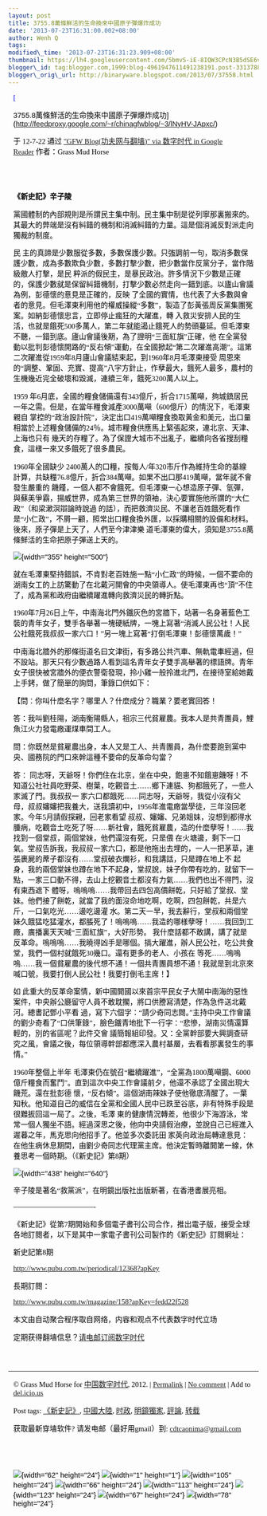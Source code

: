 ```yaml
--- 
layout: post 
title: 3755.8萬條鮮活的生命換來中國原子彈爆炸成功 
date: '2013-07-23T16:31:00.002+08:00' 
author: Wenh Q
tags:
modified\_time: '2013-07-23T16:31:23.909+08:00' 
thumbnail: https://lh4.googleusercontent.com/5bmvS-iE-8IQW3CPcN3B5dSE6vDi9qdROeMR4u3om5o1ndY5KMuK6Z2cXOgu7XW5gMfoULk6v-91yMJBvjPyt9EYL2uDg97ZATnWyzC4B1b7pITyGYw=s72-c
blogger\_id: tag:blogger.com,1999:blog-4961947611491238191.post-3313788623191772899
blogger\_orig\_url: http://binaryware.blogspot.com/2013/07/37558.html
---
```

<div
style="color: black; direction: ltr; font-family: &quot;Arial&quot;; font-size: 11pt; margin-bottom: 0; margin-left: 7.5pt; margin-right: 7.5pt; margin-top: 0; padding: 0;">

<span
style="color: #0000ee; font-family: &quot;Verdana&quot;; text-decoration: underline;">[

3755.8萬條鮮活的生命換來中國原子彈爆炸成功](http://feedproxy.google.com/~r/chinagfwblog/~3/lNyHV-JApxc/)</span>

</div>

<div
style="color: black; direction: ltr; font-family: &quot;Arial&quot;; font-size: 11pt; margin-bottom: 0; margin-left: 7.5pt; margin-right: 7.5pt; margin-top: 0; padding-bottom: 8pt; padding-left: 0; padding-right: 0; padding-top: 0;">

<span style="font-family: &quot;Verdana&quot;;">于 12-7-22 通过
</span><span
style="color: #0000ee; font-family: &quot;Verdana&quot;; text-decoration: underline;">["GFW
Blog(功夫网与翻墙)" via 数字时代 in Google
Reader](http://feeds2.feedburner.com/chinagfwblog)</span><span
style="font-family: &quot;Verdana&quot;;"> 作者：Grass Mud Horse</span>

</div>

<div
style="color: black; direction: ltr; font-family: &quot;Arial&quot;; font-size: 11pt; height: 11pt; margin-bottom: 0; margin-left: 7.5pt; margin-right: 7.5pt; margin-top: 0; padding: 0;">

<span style="font-family: &quot;Verdana&quot;;"></span>

</div>

<div
style="color: black; direction: ltr; font-family: &quot;Arial&quot;; font-size: 11pt; margin-bottom: 0; margin-left: 7.5pt; margin-right: 7.5pt; margin-top: 0; padding: 0;">

<span
style="font-family: &quot;Verdana&quot;; font-weight: bold;">《新史記》辛子陵</span>

</div>

<div
style="color: black; direction: ltr; font-family: &quot;Arial&quot;; font-size: 11pt; margin-bottom: 0; margin-left: 7.5pt; margin-right: 7.5pt; margin-top: 0; padding: 0;">

<span
style="font-family: &quot;Verdana&quot;;">黨國體制的內部規則是所謂民主集中制。民主集中制是從列寧那裏搬來的。其最大的弊端是沒有糾錯的機制和消滅糾錯的力量。這是個消滅反對派走向獨裁的制度。</span>

</div>

<div
style="color: black; direction: ltr; font-family: &quot;Arial&quot;; font-size: 11pt; margin-bottom: 0; margin-left: 7.5pt; margin-right: 7.5pt; margin-top: 0; padding: 0;">

<span style="font-family: &quot;Verdana&quot;;">民
主的真諦是少數服從多數，多數保護少數。只強調前一句，取消多數保護少數，成為多數欺負少數，多數打擊少數，把少數當作反黨分子，當作階級敵人打擊，是民
粹派的假民主，是暴民政治。許多情況下少數是正確的，保護少數就是保留糾錯機制，打擊少數必然走向一錯到底。以廬山會議為例，彭德懷的意見是正確的，反映
了全國的實情，也代表了大多數與會者的意見。但毛澤東利用他的權威操縱“多數”，製造了彭黃張周反黨集團冤案。如納彭德懷忠言，立即停止瘋狂的大躍進，轉
入救災安排人民的生活，也就是餓死500多萬人，第二年就能遏止餓死人的勢頭蔓延。但毛澤東不聽，一錯到底。廬山會議後期，為了證明“三面紅旗”正確，他
在全黨發動以批判彭德懷開路的“反右傾”運動，在全國掀起“第二次躍進高潮”。這第二次躍進從1959年8月廬山會議結束起，到1960年8月毛澤東接受
周恩來的“調整、鞏固、充實、提高”八字方針止，作孽最大，餓死人最多，農村的生機幾近完全破壞和毀滅，連續三年，餓死3200萬人以上。</span>

</div>

<div
style="color: black; direction: ltr; font-family: &quot;Arial&quot;; font-size: 11pt; margin-bottom: 0; margin-left: 7.5pt; margin-right: 7.5pt; margin-top: 0; padding: 0;">

<span style="font-family: &quot;Verdana&quot;;">1959
年6月底，全國的糧食儲備還有343億斤，折合1715萬噸，夠城鎮居民一年之需。但是，在當年糧食減產3000萬噸（600億斤）的情況下，毛澤東親自
掌控的“政治設計院”，決定出口419萬噸糧食換取黃金和美元，出口量相當於上述糧食儲備的24％。城市糧食供應馬上緊張起來，連北京、天津、上海也只有
幾天的存糧了。為了保證大城市不出亂子，繼續向各省搜刮糧食，這樣一來又多餓死了很多農民。</span>

</div>

<div
style="color: black; direction: ltr; font-family: &quot;Arial&quot;; font-size: 11pt; margin-bottom: 0; margin-left: 7.5pt; margin-right: 7.5pt; margin-top: 0; padding: 0;">

<span style="font-family: &quot;Verdana&quot;;">1960年全國缺少
2400萬人的口糧，按每人/年320市斤作為維持生命的基線計算，共缺糧76.8億斤，折合384萬噸。如果不出口那419萬噸，當年就不會發生嚴重的
饑饉，一個人都不會餓死。但毛澤東一心想造原子彈、氫彈，與蘇美爭霸，揚威世界，成為第三世界的領袖，決心要實施他所謂的“大仁政”（和梁漱溟辯論時說過
的話），而把救濟災民、不讓老百姓餓死看作是“小仁政”，不屑一顧，照常出口糧食換外匯，以採購相關的設備和材料。後來，原子彈是上天了，人們至今津津樂
道毛澤東的偉大，須知是3755.8萬條鮮活的生命把原子彈送上天的。</span>

</div>

<div
style="color: black; direction: ltr; font-family: &quot;Arial&quot;; font-size: 11pt; margin-bottom: 0; margin-left: 7.5pt; margin-right: 7.5pt; margin-top: 0; padding: 0;">

![](https://lh4.googleusercontent.com/5bmvS-iE-8IQW3CPcN3B5dSE6vDi9qdROeMR4u3om5o1ndY5KMuK6Z2cXOgu7XW5gMfoULk6v-91yMJBvjPyt9EYL2uDg97ZATnWyzC4B1b7pITyGYw){width="355"
height="500"}

</div>

<div
style="color: black; direction: ltr; font-family: &quot;Arial&quot;; font-size: 11pt; margin-bottom: 0; margin-left: 7.5pt; margin-right: 7.5pt; margin-top: 0; padding: 0;">

<span
style="font-family: &quot;Verdana&quot;;">就在毛澤東堅持錯誤，不肯對老百姓施一點“小仁政”的時候，一個不要命的湖南女工的上訪驚動了在北戴河開會的中央領導人。使毛澤東再也“頂”不住了，成為黨和政府由繼續躍進轉向救濟災民的轉折點。</span>

</div>

<div
style="color: black; direction: ltr; font-family: &quot;Arial&quot;; font-size: 11pt; margin-bottom: 0; margin-left: 7.5pt; margin-right: 7.5pt; margin-top: 0; padding: 0;">

<span
style="font-family: &quot;Verdana&quot;;">1960年7月26日上午，中南海北門外鐵灰色的宮牆下，站著一名身著藍色工裝的青年女子，雙手各舉著一塊硬紙牌，一塊上寫著“消滅人民公社！人民公社餓死我叔叔一家六口！”另一塊上寫著“打倒毛澤東！彭德懷萬歲！”</span>

</div>

<div
style="color: black; direction: ltr; font-family: &quot;Arial&quot;; font-size: 11pt; margin-bottom: 0; margin-left: 7.5pt; margin-right: 7.5pt; margin-top: 0; padding: 0;">

<span
style="font-family: &quot;Verdana&quot;;">中南海北牆外的那條街道名曰文津街，有多路公共汽車、無軌電車經過，但不設站。那天只有少數過路人看到這名青年女子雙手高舉著的標語牌。青年女子很快被宮牆外的便衣警衛發現，拎小雞一般拎進北門，在接待室給她戴上手銬，做了簡單的詢問，筆錄口供如下：</span>

</div>

<div
style="color: black; direction: ltr; font-family: &quot;Arial&quot;; font-size: 11pt; margin-bottom: 0; margin-left: 7.5pt; margin-right: 7.5pt; margin-top: 0; padding: 0;">

<span
style="font-family: &quot;Verdana&quot;;">【問：你叫什麼名字？哪里人？什麼成分？職業？要老實回答！</span>

</div>

<div
style="color: black; direction: ltr; font-family: &quot;Arial&quot;; font-size: 11pt; margin-bottom: 0; margin-left: 7.5pt; margin-right: 7.5pt; margin-top: 0; padding: 0;">

<span
style="font-family: &quot;Verdana&quot;;">答：我叫劉桂陽，湖南衡陽縣人，祖宗三代貧雇農。我本人是共青團員，鯉魚江火力發電廠運煤車間工人。</span>

</div>

<div
style="color: black; direction: ltr; font-family: &quot;Arial&quot;; font-size: 11pt; margin-bottom: 0; margin-left: 7.5pt; margin-right: 7.5pt; margin-top: 0; padding: 0;">

<span
style="font-family: &quot;Verdana&quot;;">問：你既然是貧雇農出身，本人又是工人、共青團員，為什麼要跑到黨中央、國務院的門口來幹這種不要命的反革命勾當？</span>

</div>

<div
style="color: black; direction: ltr; font-family: &quot;Arial&quot;; font-size: 11pt; margin-bottom: 0; margin-left: 7.5pt; margin-right: 7.5pt; margin-top: 0; padding: 0;">

<span style="font-family: &quot;Verdana&quot;;">答：
同志呀，天爺呀！你們住在北京，坐在中央，飽崽不知餓崽饑呀！不知道公社社員吃野菜、樹葉，吃觀音土……鄉下連貓、狗都餓死了，一些人家滅了門。我叔叔一
家六口都餓死……同志呀，天爺呀，我從小沒有父母，叔叔嬸嬸把我養大，送我讀初中，1956年進電廠當學徒，三年沒回老家。今年5月請假探親，回老家看望
叔叔、嬸嬸、兄弟姐妹，沒想到都得水腫病，吃觀音土吃死了呀……新社會，餓死貧雇農，造的什麼孽呀！……我找到一個堂叔，兩個堂妹，他們還沒有死，只是偎
在火塘邊，剩下一口氣。堂叔告訴我，我叔叔一家六口，都是他拖出去埋的，一人一把茅草，連張裹屍的蓆子都沒有……堂叔破衣爛衫，和我講話，只是蹲在地上不
起身，我的兩個堂妹也蹲在地下不起身，堂叔說，妹子你帶有吃的，就留下一點，一家三口動不得，去山上挖觀音土都沒有力氣……我們也出不得門，沒有東西遮下
體呀，嗚嗚嗚……我帶回去四包高價餅乾，只好給了堂叔、堂妹。他們接了餅乾，就當了我的面沒命地吃啊，吃啊，四包餅乾，共是六斤，一口氣吃光……邊吃邊灌
水。第二天一早，我去辭行，堂叔和兩個堂妹久餓猛吃猛灌水，都脹死了！嗚嗚嗚……我造的哪樣孽呀！……我回到工廠，廣播裏天天喊“三面紅旗”，大好形勢。
我什麼話都不敢講，講了就是反革命。嗚嗚嗚……我曉得凶手是哪個。搞大躍進，辦人民公社，吃公共食堂，我們一個村就餓死30幾口。還有更多的老人、小孩在
等死……嗚嗚嗚……我一個貧雇農的後代想不通！一個共青團員想不通！我就是到北京來喊口號，我要打倒人民公社！我要打倒毛主席！】</span>

</div>

<div
style="color: black; direction: ltr; font-family: &quot;Arial&quot;; font-size: 11pt; margin-bottom: 0; margin-left: 7.5pt; margin-right: 7.5pt; margin-top: 0; padding: 0;">

<span style="font-family: &quot;Verdana&quot;;">如
此重大的反革命案情，新中國開國以來首宗平民女子大鬧中南海的惡性案件，中央辦公廳留守人員不敢耽擱，將口供謄寫清楚，作為急件送北戴河。總書記鄧小平看
過，寫下六個字：“請少奇同志閱。”主持中央工作會議的劉少奇看了“口供筆錄”，臉色鐵青地批下一行字：“悲慘，湖南災情還算輕的，別的省區呢？此件交會
議簡報組印發。又：全黨幹部要大興調查研究之風，會議之後，每位領導幹部都應深入農村基層，去看看那裏發生的事情。”</span>

</div>

<div
style="color: black; direction: ltr; font-family: &quot;Arial&quot;; font-size: 11pt; margin-bottom: 0; margin-left: 7.5pt; margin-right: 7.5pt; margin-top: 0; padding: 0;">

<span style="font-family: &quot;Verdana&quot;;">1960年整個上半年
毛澤東仍在號召“繼續躍進”，“全黨為1800萬噸鋼、6000億斤糧食而奮鬥”。直到這次中央工作會議前夕，他還不承認了全國出現大饑荒。還在批彭德
懷，“反右傾”。這個湖南辣妹子使他徹底清醒了。一葉知秋。他知道自己的威信在全黨和全國人民中已跌至谷底，非有特殊手段是很難扳回這一局了。之後，毛澤
東的健康情況轉差，他很少下海游泳，常常一個人獨坐不語。經過深思之後，他向中央請假治療，並說自己已經進入遲暮之年，馬克思向他招手了。他並多次委託田
家英向政治局轉達意見：在他生病休息期間，由劉少奇同志代理黨主席。他決定暫時離開第一線，休養思考一個時期。（《新史記》第8期）</span>

</div>

<div
style="color: black; direction: ltr; font-family: &quot;Arial&quot;; font-size: 11pt; margin-bottom: 0; margin-left: 7.5pt; margin-right: 7.5pt; margin-top: 0; padding: 0;">

![](https://lh3.googleusercontent.com/45rxe2yqlD_SsGKElZue_4AvnALmVBK8JAC3E0dr8ZhRBGFcy6Klr6K758hRw1Ro0Jgls69GFWZ1XpeCMzYY2S31YbfiNfcMsDmczHKqNxi7tNLlN6Y){width="438"
height="640"}

</div>

<div
style="color: black; direction: ltr; font-family: &quot;Arial&quot;; font-size: 11pt; margin-bottom: 0; margin-left: 7.5pt; margin-right: 7.5pt; margin-top: 0; padding: 0;">

<span
style="font-family: &quot;Verdana&quot;;">辛子陵是著名“救黨派”，在明鏡出版社出版新著，在香港書展亮相。</span>

</div>

<div
style="color: black; direction: ltr; font-family: &quot;Arial&quot;; font-size: 11pt; margin-bottom: 0; margin-left: 7.5pt; margin-right: 7.5pt; margin-top: 0; padding: 0;">




</div>

<div
style="color: black; direction: ltr; font-family: &quot;Arial&quot;; font-size: 11pt; margin-bottom: 0; margin-left: 7.5pt; margin-right: 7.5pt; margin-top: 0; padding: 0;">

<span style="font-family: &quot;Verdana&quot;;">———————————-</span>

</div>

<div
style="color: black; direction: ltr; font-family: &quot;Arial&quot;; font-size: 11pt; margin-bottom: 0; margin-left: 7.5pt; margin-right: 7.5pt; margin-top: 0; padding: 0;">

<span
style="font-family: &quot;Verdana&quot;;">《新史記》從第7期開始和多個電子書刊公司合作，推出電子版，接受全球各地訂閱者，以下是其中一家電子書刊公司製作的《新史記》訂閱網址：</span>

</div>

<div
style="color: black; direction: ltr; font-family: &quot;Arial&quot;; font-size: 11pt; margin-bottom: 0; margin-left: 7.5pt; margin-right: 7.5pt; margin-top: 0; padding: 0;">

<span style="font-family: &quot;Verdana&quot;;">新史記第8期</span>

</div>

<div
style="color: black; direction: ltr; font-family: &quot;Arial&quot;; font-size: 11pt; margin-bottom: 0; margin-left: 7.5pt; margin-right: 7.5pt; margin-top: 0; padding: 0;">

<span
style="color: #0000ee; font-family: &quot;Verdana&quot;; text-decoration: underline;"><http://www.pubu.com.tw/periodical/12368?apKey></span>

</div>

<div
style="color: black; direction: ltr; font-family: &quot;Arial&quot;; font-size: 11pt; margin-bottom: 0; margin-left: 7.5pt; margin-right: 7.5pt; margin-top: 0; padding: 0;">

<span style="font-family: &quot;Verdana&quot;;">長期訂閱：</span>

</div>

<div
style="color: black; direction: ltr; font-family: &quot;Arial&quot;; font-size: 11pt; margin-bottom: 0; margin-left: 7.5pt; margin-right: 7.5pt; margin-top: 0; padding: 0;">

<span
style="color: #0000ee; font-family: &quot;Verdana&quot;; text-decoration: underline;"><http://www.pubu.com.tw/magazine/158?apKey=fedd22f528></span>

</div>

<div
style="color: black; direction: ltr; font-family: &quot;Arial&quot;; font-size: 11pt; margin-bottom: 0; margin-left: 7.5pt; margin-right: 7.5pt; margin-top: 0; padding: 0;">

<span
style="font-family: &quot;Verdana&quot;;">本文由自动聚合程序取自网络，内容和观点不代表数字时代立场</span>

</div>

<div
style="color: black; direction: ltr; font-family: &quot;Arial&quot;; font-size: 11pt; margin-bottom: 0; margin-left: 7.5pt; margin-right: 7.5pt; margin-top: 0; padding: 0;">

<span
style="font-family: &quot;Verdana&quot;;">定期获得翻墙信息？</span><span
style="color: #0000ee; font-family: &quot;Verdana&quot;; text-decoration: underline;">[请电邮订阅数字时代](http://eepurl.com/msuvD)</span>

</div>

<div
style="color: black; direction: ltr; font-family: &quot;Arial&quot;; font-size: 11pt; height: 11pt; margin-bottom: 0; margin-left: 7.5pt; margin-right: 7.5pt; margin-top: 0; padding: 0;">

<span
style="color: #0000ee; font-family: &quot;Verdana&quot;; text-decoration: underline;">[](http://eepurl.com/msuvD)</span>

</div>

<div
style="color: black; direction: ltr; font-family: &quot;Arial&quot;; font-size: 11pt; height: 11pt; margin-bottom: 0; margin-left: 7.5pt; margin-right: 7.5pt; margin-top: 0; padding: 0;">




</div>

------------------------------------------------------------------------

<div
style="color: black; direction: ltr; font-family: &quot;Arial&quot;; font-size: 11pt; margin-bottom: 0; margin-left: 7.5pt; margin-right: 7.5pt; margin-top: 0; padding: 0;">

<span style="font-family: &quot;Verdana&quot;;">© Grass Mud Horse for
</span><span
style="color: #0000ee; font-family: &quot;Verdana&quot;; text-decoration: underline;">[中国数字时代](https://mycdtweb.info/chinese)</span><span
style="font-family: &quot;Verdana&quot;;">, 2012. | </span><span
style="color: #0000ee; font-family: &quot;Verdana&quot;; text-decoration: underline;">[Permalink](https://mycdtweb.info/chinese/2012/07/3755-8%e8%90%ac%e6%a2%9d%e9%ae%ae%e6%b4%bb%e7%9a%84%e7%94%9f%e5%91%bd%e6%8f%9b%e4%be%86%e4%b8%ad%e5%9c%8b%e5%8e%9f%e5%ad%90%e5%bd%88%e7%88%86%e7%82%b8%e6%88%90%e5%8a%9f/)</span><span
style="font-family: &quot;Verdana&quot;;"> | </span><span
style="color: #0000ee; font-family: &quot;Verdana&quot;; text-decoration: underline;">[No
comment](https://mycdtweb.info/chinese/2012/07/3755-8%e8%90%ac%e6%a2%9d%e9%ae%ae%e6%b4%bb%e7%9a%84%e7%94%9f%e5%91%bd%e6%8f%9b%e4%be%86%e4%b8%ad%e5%9c%8b%e5%8e%9f%e5%ad%90%e5%bd%88%e7%88%86%e7%82%b8%e6%88%90%e5%8a%9f/#comments)</span><span
style="font-family: &quot;Verdana&quot;;"> | Add to </span><span
style="color: #0000ee; font-family: &quot;Verdana&quot;; text-decoration: underline;">[del.icio.us](http://del.icio.us/post?url=https://mycdtweb.info/chinese/2012/07/3755-8%E8%90%AC%E6%A2%9D%E9%AE%AE%E6%B4%BB%E7%9A%84%E7%94%9F%E5%91%BD%E6%8F%9B%E4%BE%86%E4%B8%AD%E5%9C%8B%E5%8E%9F%E5%AD%90%E5%BD%88%E7%88%86%E7%82%B8%E6%88%90%E5%8A%9F/&title=3755.8%E8%90%AC%E6%A2%9D%E9%AE%AE%E6%B4%BB%E7%9A%84%E7%94%9F%E5%91%BD%E6%8F%9B%E4%BE%86%E4%B8%AD%E5%9C%8B%E5%8E%9F%E5%AD%90%E5%BD%88%E7%88%86%E7%82%B8%E6%88%90%E5%8A%9F)</span>

</div>

<div
style="color: black; direction: ltr; font-family: &quot;Arial&quot;; font-size: 11pt; margin-bottom: 0; margin-left: 7.5pt; margin-right: 7.5pt; margin-top: 0; padding: 0;">

<span style="font-family: &quot;Verdana&quot;;">Post tags: </span><span
style="color: #0000ee; font-family: &quot;Verdana&quot;; text-decoration: underline;">[《新史記》](https://mycdtweb.info/chinese/tag/%e3%80%8a%e6%96%b0%e5%8f%b2%e8%a8%98%e3%80%8b/?category=10466)</span><span
style="font-family: &quot;Verdana&quot;;">, </span><span
style="color: #0000ee; font-family: &quot;Verdana&quot;; text-decoration: underline;">[中國大陸](https://mycdtweb.info/chinese/tag/%e4%b8%ad%e5%9c%8b%e5%a4%a7%e9%99%b8/?category=10466)</span><span
style="font-family: &quot;Verdana&quot;;">, </span><span
style="color: #0000ee; font-family: &quot;Verdana&quot;; text-decoration: underline;">[时政](https://mycdtweb.info/chinese/tag/%e6%97%b6%e6%94%bf/?category=10466)</span><span
style="font-family: &quot;Verdana&quot;;">, </span><span
style="color: #0000ee; font-family: &quot;Verdana&quot;; text-decoration: underline;">[明鏡獨家](https://mycdtweb.info/chinese/tag/%e6%98%8e%e9%8f%a1%e7%8d%a8%e5%ae%b6/?category=10466)</span><span
style="font-family: &quot;Verdana&quot;;">, </span><span
style="color: #0000ee; font-family: &quot;Verdana&quot;; text-decoration: underline;">[評論](https://mycdtweb.info/chinese/tag/%e8%a9%95%e8%ab%96/?category=10466)</span><span
style="font-family: &quot;Verdana&quot;;">, </span><span
style="color: #0000ee; font-family: &quot;Verdana&quot;; text-decoration: underline;">[转载](https://mycdtweb.info/chinese/tag/%e8%bd%ac%e8%bd%bd/?category=10466)</span>

</div>

<div
style="color: black; direction: ltr; font-family: &quot;Arial&quot;; font-size: 11pt; margin-bottom: 0; margin-left: 7.5pt; margin-right: 7.5pt; margin-top: 0; padding: 0;">

<span style="font-family: &quot;Verdana&quot;;">获取最新穿墙软件?
请发电邮（最好用gmail）到: </span><span
style="color: #0000ee; font-family: &quot;Verdana&quot;; text-decoration: underline;"><cdtcaonima@gmail.com></span>

</div>

<div
style="color: black; direction: ltr; font-family: &quot;Arial&quot;; font-size: 11pt; height: 11pt; margin-bottom: 0; margin-left: 7.5pt; margin-right: 7.5pt; margin-top: 0; padding: 0;">

<span
style="color: #0000ee; font-family: &quot;Verdana&quot;; text-decoration: underline;">[](mailto:cdtcaonima@gmail.com)</span>

</div>

<div
style="color: black; direction: ltr; font-family: &quot;Arial&quot;; font-size: 11pt; height: 11pt; margin-bottom: 0; margin-left: 7.5pt; margin-right: 7.5pt; margin-top: 0; padding: 0;">

<span
style="color: #0000ee; font-family: &quot;Verdana&quot;; text-decoration: underline;">[](mailto:cdtcaonima@gmail.com)</span>

</div>

<div
style="color: black; direction: ltr; font-family: &quot;Arial&quot;; font-size: 11pt; margin-bottom: 0; margin-left: 7.5pt; margin-right: 7.5pt; margin-top: 0; padding: 0;">

![](https://lh5.googleusercontent.com/mZvi7CRIKiUAlFuIBgLkx51gaoqCMVLWWh5Lnm-u5fWjHRd6u-bW2WJ2FExt9824vhEmLcq0sxmMJnror2k90Y7Ao2Boi4LyPh9p_70Ark-3sj-b2zM){width="62"
height="24"}<span
style="font-family: &quot;Verdana&quot;;"> </span>![](https://lh3.googleusercontent.com/Km4rIQUMyZ6MwBrVeo8i0xB7uEjYbdIyhSL819Jakv-xlTv7bVr6tU3Rpgk4I27_u7L8U0--SF47zz1o9eZb3DSrDhb6nwQrN24N60UOnSa_Wi8CQHE){width="1"
height="1"}<span
style="font-family: &quot;Verdana&quot;;"> </span>![](https://lh5.googleusercontent.com/O72eicCvKWqaiTlHsIysy12r-NpISOQLbxUrM65pHOUPR8MAbRqRIq_b1ThHQMJvfQlbZ2cFQg2AzrJsbvVssYBATGkYOYlqc9bONimNdaJtfhxZAdg){width="105"
height="24"}<span
style="font-family: &quot;Verdana&quot;;"> </span>![](https://lh6.googleusercontent.com/_zgvdQFQs2mc2JDRv3y91OUHlfVNBtY4oXyXYmcb4MzL12DZoyWtIr2a5gvd6xr8T1P-6Jgqq4ncU5EqGpncjj5xKgEmUy6esRmNgECpwkGlpwq-WNQ){width="66"
height="24"}<span
style="font-family: &quot;Verdana&quot;;"> </span>![](https://lh5.googleusercontent.com/JtW8FcRdcA6K0IuBVhl2VxDvaZAH8j52yRf_IyXGQXZdWbbcPfY1CxoEV1dJvGgYiKofEO9J4tak4ZC34uxdUoElc4kgJf-beqwJUmzw_r2d68JP3eU){width="113"
height="24"}<span
style="font-family: &quot;Verdana&quot;;"> </span>![](https://lh3.googleusercontent.com/nRX3mYlaabSaFSX-KKWGKnWYsB76VqZbnGa4iA7CmlS-6_9A1BYa1ZY9ADnaSWy4Ww-kVWbN6Ljh1suMk1hNjFhd86JZluQJjtsZKkj-OBrQ1kVzVZE){width="123"
height="24"}<span
style="font-family: &quot;Verdana&quot;;"> </span>![](https://lh5.googleusercontent.com/VLdWWV8O_2U7CSn6aWOEQNrS_SkL-ICs9poxEATATwFsgVdBAoYdAWrG_qZcY8bimeRICo40-PMxrp5Dx6GttkxgFLlNK8mWlYXX02exNKVdwdcAdYU){width="67"
height="24"}<span
style="font-family: &quot;Verdana&quot;;"> </span>![](https://lh5.googleusercontent.com/J2DjIH8EnyOzQ4lWWSA7P8Aa9nImx5ZGtefBLCcHvk0GvK9jmIF-Dk5XqhtRTXlbLQHpi9P4wz89cqVX5IzQ21IplzNaJHPdvKYEH3F0oGjmpF9Mm3g){width="78"
height="24"}

</div>
